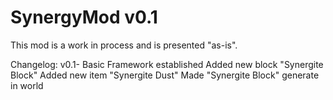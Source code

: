 SynergyMod v0.1
==========
This mod is a work in process and is presented "as-is".

Changelog:
v0.1- Basic Framework established
      Added new block "Synergite Block"
      Added new item "Synergite Dust"
      Made "Synergite Block" generate in world
